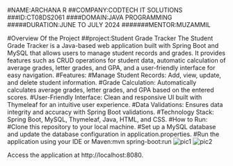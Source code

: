#NAME:ARCHANA R
##COMPANY:CODTECH IT SOLUTIONS
###ID:CT08DS2061
####DOMAIN:JAVA PROGRAMMING
#####DURATION:JUNE TO JULY 2024
#######MENTOR:MUZAMMIL

#Overview Of the Project
##project:Student Grade Tracker
The Student Grade Tracker is a Java-based web application built with Spring Boot and MySQL that allows users to manage student records and grades.
It provides features such as CRUD operations for student data, automatic calculation of average grades, letter grades, and GPA, and a user-friendly interface 
for easy navigation.
#Features:
#Manage Student Records: Add, view, update, and delete student information.
#Grade Calculation: Automatically calculates average grades,
letter grades, and GPA based on the entered scores.
#User-Friendly Interface: Clean and responsive UI built with Thymeleaf for an intuitive user experience.
#Data Validations: Ensures data integrity and accuracy with Spring Boot validations.
#Technology Stack: Spring Boot, MySQL, Thymeleaf, Java, HTML, and CSS.
#How to Run:
#Clone this repository to your local machine.
#Set up a MySQL database and update the database configuration in application.properties.
#Run the application using your IDE or Maven:mvn spring-boot:run
![pic1](https://github.com/Ar1222/StudentGradeTracker/assets/144251095/aec4d124-1d39-4766-a473-ce74b75f010c)
![pic2](https://github.com/Ar1222/StudentGradeTracker/assets/144251095/25310f24-b898-4deb-988c-c0798f88ce77)

Access the application at http://localhost:8080.




